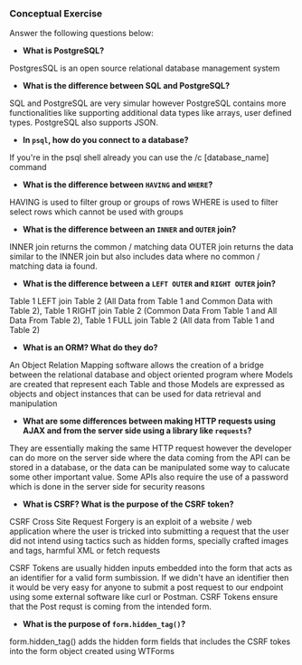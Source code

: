 ### Conceptual Exercise

Answer the following questions below:

- **What is PostgreSQL?**
    
PostgresSQL is an open source relational database management system

- **What is the difference between SQL and PostgreSQL?**
    
SQL and PostgreSQL are very simular however PostgreSQL contains more functionalities like supporting additional data types like arrays, user defined types. PostgreSQL also supports JSON.

- **In `psql`, how do you connect to a database?**
    
If you're in the psql shell already you can use the /c [database_name] command

- **What is the difference between `HAVING` and `WHERE`?**

HAVING is used to filter group or groups of rows
WHERE is used to filter select rows which cannot be used with groups 

- **What is the difference between an `INNER` and `OUTER` join?**

INNER join returns the common / matching data
OUTER join returns the data similar to the INNER join but also includes data where no common / matching data ia found. 


- **What is the difference between a `LEFT OUTER` and `RIGHT OUTER` join?**

Table 1 LEFT join Table 2 (All Data from Table 1 and Common Data with Table 2), 
Table 1 RIGHT join Table 2 (Common Data From Table 1 and All Data From Table 2), 
Table 1 FULL join Table 2 (All data from Table 1 and Table 2)

- **What is an ORM? What do they do?**

An Object Relation Mapping software allows the creation of a bridge between the relational database and object oriented program where Models are created that represent each Table and those Models are expressed as objects and object instances that can be used for data retrieval and manipulation

- **What are some differences between making HTTP requests using AJAX and from the server side using a library like `requests`?**

They are essentially making the same HTTP request however the developer can do more on the server side where the data coming from the API can be stored in a database, or the data can be manipulated some way to calucate some other important value. Some APIs also require the use of a password which is done in the server side for security reasons


- **What is CSRF? What is the purpose of the CSRF token?**

CSRF Cross Site Request Forgery is an exploit of a website / web application where the user is tricked into submitting a request that the user did not intend using tactics such as hidden forms, specially crafted images and tags, harmful XML or fetch requests

CSRF Tokens are usually hidden inputs embedded into the form that acts as an identifier for a valid form sumbission. If we didn't have an identifier then it would be very easy for anyone to submit a post request to our endpoint using some external software like curl or Postman. CSRF Tokens ensure that the Post requst is coming from the intended form.


- **What is the purpose of `form.hidden_tag()`?**

form.hidden_tag() adds the hidden form fields that includes the CSRF tokes into the form object created using WTForms
